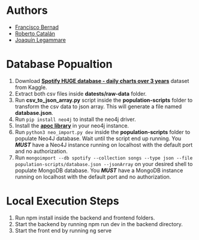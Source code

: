 # Authors
- [Francisco Bernad](https://github.com/FrBernad)
- [Roberto Catalán](https://github.com/rcatalan98)
- [Joaquín Legammare](https://github.com/JoacoLega)

# Database Popualtion
1. Download **[Spotify HUGE database - daily charts over 3 years](https://www.kaggle.com/pepepython/spotify-huge-database-daily-charts-over-3-years?select=Final+database.csv)** dataset from Kaggle.
2. Extract both csv files inside **datests/raw-data** folder.
3. Run **csv_to_json_array.py** script inside the **population-scripts** folder to transform the csv data to json array. This will generate a file named **database.json**.
4. Run ```pip install neo4j``` to install the neo4j driver.
5. Install the **[apoc library](https://neo4j.com/labs/apoc/4.1/installation/)** in your neo4j instance.
5. Run ```python3 neo_import.py dev``` inside the **population-scripts** folder to populate Neo4J database. Wait until the script end up running. You ***MUST*** have a Neo4J instance running on localhost with the default port and no authorization.
6. Run ```mongoimport --db spotify --collection songs --type json --file population-scripts/database.json --jsonArray``` on your desired shell to populate MongoDB database. You ***MUST*** have a MongoDB instance running on localhost with the default port and no authorization.

# Local Execution Steps
1. Run npm install inside the backend and frontend folders.
2. Start the backend by running npm run dev in the backend directory.
3. Start the front end by running ng serve

